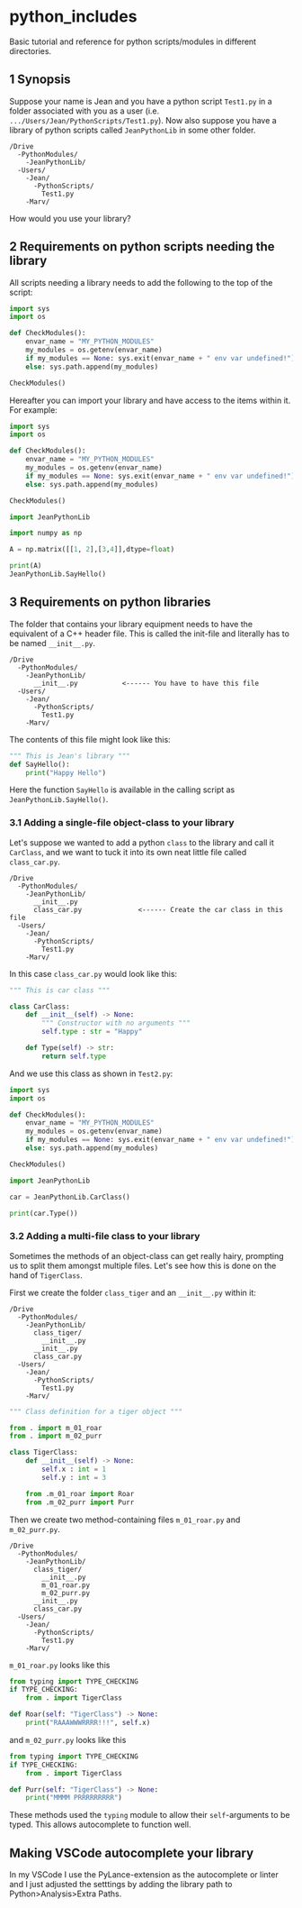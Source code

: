 # python_includes
Basic tutorial and reference for python scripts/modules in different directories.

## 1 Synopsis

Suppose your name is Jean and you have a python script `Test1.py` in a folder associated with you as a user (i.e. `.../Users/Jean/PythonScripts/Test1.py`). Now also suppose you have a library of python scripts called `JeanPythonLib` in some other folder.

```
/Drive
  -PythonModules/
    -JeanPythonLib/
  -Users/
    -Jean/
      -PythonScripts/
        Test1.py
    -Marv/
```

How would you use your library?

## 2 Requirements on python scripts needing the library

All scripts needing a library needs to add the following to the top of the script:

```python
import sys
import os 

def CheckModules():
    envar_name = "MY_PYTHON_MODULES"
    my_modules = os.getenv(envar_name)
    if my_modules == None: sys.exit(envar_name + " env var undefined!")
    else: sys.path.append(my_modules)

CheckModules()
```

Hereafter you can import your library and have access to the items within it. For example:

```python
import sys
import os 

def CheckModules():
    envar_name = "MY_PYTHON_MODULES"
    my_modules = os.getenv(envar_name)
    if my_modules == None: sys.exit(envar_name + " env var undefined!")
    else: sys.path.append(my_modules)

CheckModules()

import JeanPythonLib

import numpy as np

A = np.matrix([[1, 2],[3,4]],dtype=float)

print(A)
JeanPythonLib.SayHello()
```

## 3 Requirements on python libraries

The folder that contains your library equipment needs to have the equivalent of a C++ header file. This is called the init-file and literally has to be named `__init__.py`.

```
/Drive
  -PythonModules/
    -JeanPythonLib/
      __init__.py           <------ You have to have this file
  -Users/
    -Jean/
      -PythonScripts/
        Test1.py
    -Marv/
```

The contents of this file might look like this:

```python
""" This is Jean's library """
def SayHello():
    print("Happy Hello")
```

Here the function `SayHello` is available in the calling script as `JeanPythonLib.SayHello()`.

### 3.1 Adding a single-file object-class to your library
Let's suppose we wanted to add a python `class` to the library and call it `CarClass`, and we want to tuck it into its own neat little file called `class_car.py`.

```
/Drive
  -PythonModules/
    -JeanPythonLib/
      __init__.py           
      class_car.py              <------ Create the car class in this file
  -Users/
    -Jean/
      -PythonScripts/
        Test1.py
    -Marv/
```

In this case `class_car.py` would look like this:

```python
""" This is car class """

class CarClass:
    def __init__(self) -> None:
        """ Constructor with no arguments """
        self.type : str = "Happy"

    def Type(self) -> str:
        return self.type
```

And we use this class as shown in `Test2.py`:

```python
import sys
import os 

def CheckModules():
    envar_name = "MY_PYTHON_MODULES"
    my_modules = os.getenv(envar_name)
    if my_modules == None: sys.exit(envar_name + " env var undefined!")
    else: sys.path.append(my_modules)

CheckModules()

import JeanPythonLib

car = JeanPythonLib.CarClass()

print(car.Type())
```

### 3.2 Adding a multi-file class to your library
Sometimes the methods of an object-class can get really hairy, prompting us to split them amongst multiple files. Let's see how this is done on the hand of `TigerClass`.

First we create the folder `class_tiger` and an `__init__.py` within it:

```
/Drive
  -PythonModules/
    -JeanPythonLib/
      class_tiger/
        __init__.py
      __init__.py           
      class_car.py              
  -Users/
    -Jean/
      -PythonScripts/
        Test1.py
    -Marv/
```

```python
""" Class definition for a tiger object """

from . import m_01_roar
from . import m_02_purr

class TigerClass:
    def __init__(self) -> None:
        self.x : int = 1
        self.y : int = 3

    from .m_01_roar import Roar
    from .m_02_purr import Purr
```

Then we create two method-containing files `m_01_roar.py` and `m_02_purr.py`.

```
/Drive
  -PythonModules/
    -JeanPythonLib/
      class_tiger/
        __init__.py
        m_01_roar.py
        m_02_purr.py
      __init__.py           
      class_car.py              
  -Users/
    -Jean/
      -PythonScripts/
        Test1.py
    -Marv/
```

`m_01_roar.py` looks like this

```python
from typing import TYPE_CHECKING
if TYPE_CHECKING:
    from . import TigerClass

def Roar(self: "TigerClass") -> None:
    print("RAAAWWWRRRR!!!", self.x)
```

and `m_02_purr.py` looks like this

```python
from typing import TYPE_CHECKING
if TYPE_CHECKING:
    from . import TigerClass

def Purr(self: "TigerClass") -> None:
    print("MMMM PRRRRRRRRR")
```

These methods used the `typing` module to allow their `self`-arguments to be typed. This allows autocomplete to function well.

## Making VSCode autocomplete your library
In my VSCode I use the PyLance-extension as the autocomplete or linter and I just adjusted the setttings by adding the library path to Python>Analysis>Extra Paths.
